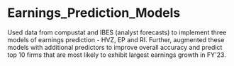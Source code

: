 # Earnings_Prediction_Models
Used data from compustat and IBES (analyst forecasts) to implement three models of earnings prediction - HVZ, EP and RI. Further, augmented these models with additional predictors to improve overall accuracy and predict top 10 firms that are most likely to exhibit largest earnings growth in FY'23.
